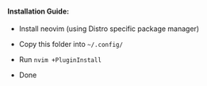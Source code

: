 
#### Installation Guide:

- Install neovim (using Distro specific package manager)

- Copy this folder into `~/.config/`

- Run `nvim +PluginInstall`

- Done

